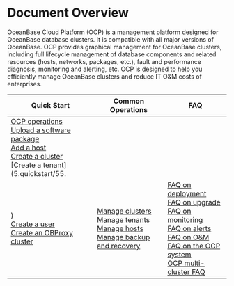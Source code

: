 Document Overview 
======================================

OceanBase Cloud Platform (OCP) is a management platform designed for OceanBase database clusters. It is compatible with all major versions of OceanBase. OCP provides graphical management for OceanBase clusters, including full lifecycle management of database components and related resources (hosts, networks, packages, etc.), fault and performance diagnosis, monitoring and alerting, etc. OCP is designed to help you efficiently manage OceanBase clusters and reduce IT O\&M costs of enterprises.

|   Quick Start     |      Common Operations       | FAQ        |
|---------|-------------|------------|
| [OCP operations](500.quickstart/100.ocp-operations.md) </br>[Upload a software package](500.quickstart/200.sign-in-to-the-console.md)</br> [Add a host](500.quickstart/300.quickstart-upload-a-software-package.md)</br> [Create a cluster](500.quickstart/400.quickstart-add-a-host.md) </br>[Create a tenant](5.quickstart/55.
)</br> [Create a user](500.quickstart/600.quickstart-create-a-tenant.md)</br> [Create an OBProxy cluster](500.quickstart/700.quickstart-create-a-user.md) | [Manage clusters](600.cluster-functions/100.cluster-management.md) </br>[Manage tenants](700.tenant-functions/200.tenant-overview.md) </br>[Manage hosts](850.host-features/100.manage-host-operation-list.md) </br>[Manage backup and recovery](1100.backup-and-restoration-functions/300.backup-and-recovery-overview.md) | [FAQ on deployment](2000.faq/100.deployment-faq.md)</br> [FAQ on upgrade](2000.faq/200.upgrade-faq.md)</br> [FAQ on monitoring](2000.faq/400.common-monitoring-problems/100.common-problems-about-monitoring-metrics.md)</br> [FAQ on alerts](2000.faq/500.common-issues.md)</br> [FAQ on O\&M](2000.faq/300.common-o-m-problems/200.host-management-faq.md) </br>[FAQ on the OCP system](2000.faq/600.ocp-system-faqs.md) </br>[OCP multi-cluster FAQ](2000.faq/700.ocp-multi-cluster-storage.md) |
